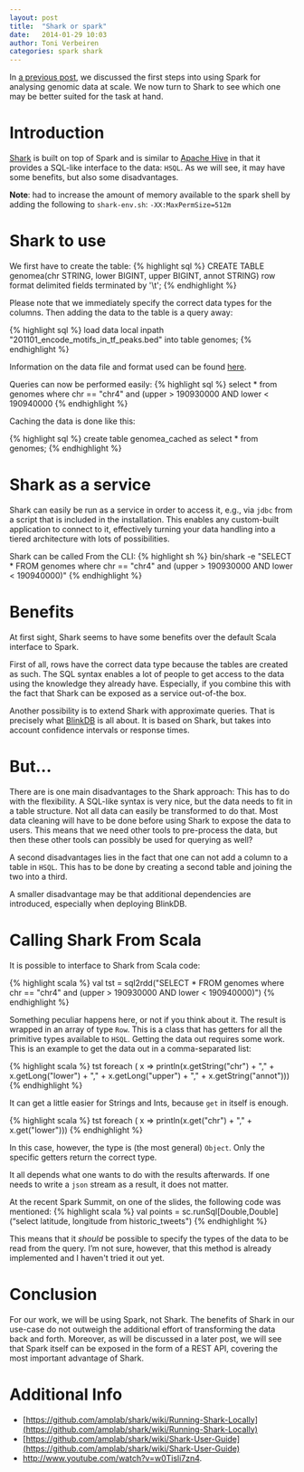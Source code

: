 ```yaml
---
layout: post
title:  "Shark or spark"
date:   2014-01-29 10:03
author: Toni Verbeiren
categories: spark shark
---
```

In [a previous post](/2014/01/spark-for-genomic-data), we discussed the first steps into using Spark for analysing genomic data at scale. We now turn to Shark to see which one may be better suited for the task at hand.

# Introduction
[Shark](https://github.com/amplab/shark/wiki) is built on top of Spark and is similar to [Apache Hive](http://hive.apache.org/) in that it provides a SQL-like interface to the data: `HSQL`. As we will see, it may have some benefits, but also some disadvantages.

**Note**: had to increase the amount of memory available to the spark shell by adding the following to `shark-env.sh`: `-XX:MaxPermSize=512m`

# Shark to use
We first have to create the table:
{% highlight sql %}
CREATE TABLE genomea(chr STRING, lower BIGINT, upper BIGINT, annot STRING)
row format delimited
fields terminated by '\t';
{% endhighlight %}

Please note that we immediately specify the correct data types for the columns. Then adding the data to the table is a query away:

{% highlight sql %}
load data local inpath "201101_encode_motifs_in_tf_peaks.bed"
into table genomes;
{% endhighlight %}

Information on the data file and format used can be found [here](/2014/01/spark-for-genomic-data).

Queries can now be performed easily:
{% highlight sql %}
select * from genomes where chr == "chr4" and (upper &gt; 190930000 AND lower &lt; 190940000
{% endhighlight %}

Caching the data is done like this:

{% highlight sql %}
create table genomea_cached as select * from genomes;
{% endhighlight %}

# Shark as a service
Shark can easily be run as a service in order to access it, e.g., via `jdbc` from a script that is included in the installation. This enables any custom-built application to connect to it, effectively turning your data handling into a tiered architecture with lots of possibilities.

Shark can be called From the CLI:
{% highlight sh %}
bin/shark -e "SELECT * FROM genomes where chr == \"chr4\" and (upper > 190930000 AND lower < 190940000)"
{% endhighlight %}

# Benefits

At first sight, Shark seems to have some benefits over the default Scala interface to Spark.

First of all, rows have the correct data type because the tables are created as such. The SQL syntax enables a lot of people to get access to the data using the knowledge they already have. Especially, if you combine this with the fact that Shark can be exposed as a service out-of-the box.

Another possibility is to extend Shark with approximate queries. That is precisely what [BlinkDB](http://blinkdb.org/) is all about. It is based on Shark, but takes into account confidence intervals or response times.

# But...
There are is one main disadvantages to the Shark approach: This has to do with the flexibility. A SQL-like syntax is very nice, but the data needs to fit in a table structure. Not all data can easily be transformed to do that. Most data cleaning will have to be done before using Shark to expose the data to users. This means that we need other tools to pre-process the data, but then these other tools can possibly be used for querying as well?

A second disadvantages lies in the fact that one can not add a column to a table in
`HSQL`. This has to be done by creating a second table and joining the two into a third.

A smaller disadvantage may be that additional dependencies are introduced, especially when deploying BlinkDB.

# Calling Shark From Scala

It is possible to interface to Shark from Scala code:

{% highlight scala %}
val tst = sql2rdd("SELECT * FROM genomes where chr == \"chr4\" and (upper > 190930000 AND lower < 190940000)")
{% endhighlight %}

Something peculiar happens here, or not if you think about it. The result is wrapped in an array of type `Row`. This is a class that has getters for all the primitive types available to `HSQL`. Getting the data out requires some work. This is an example to get the data out in a comma-separated list:

{% highlight scala %}
tst foreach ( x =&gt; println(x.getString("chr") + "," + x.getLong("lower") + "," + x.getLong("upper") + "," + x.getString("annot")))
{% endhighlight %}

It can get a little easier for Strings and Ints, because `get` in itself is enough.

{% highlight scala %}
tst foreach ( x =&gt; println(x.get("chr") + "," + x.get("lower")))
{% endhighlight %}

In this case, however, the type is (the most general) `Object`. Only the specific getters return the correct type.

It all depends what one wants to do with the results afterwards. If one needs to write a `json` stream as a result, it does not matter.

At the recent Spark Summit, on one of the slides, the following code was mentioned:
{% highlight scala %}
val points = sc.runSql[Double,Double](“select latitude, longitude from historic_tweets")
{% endhighlight %}

This means that it *should* be possible to specify the types of the data to be read from the query. I’m not sure, however, that this method is already implemented and I haven't tried it out yet.

# Conclusion
For our work, we will be using Spark, not Shark. The benefits of Shark in our use-case do not outweigh the additional effort of transforming the data back and forth. Moreover, as will be discussed in a later post, we will see that Spark itself can be exposed in the form of a REST API, covering the most important advantage of Shark.

# Additional Info

* [https://github.com/amplab/shark/wiki/Running-Shark-Locally](https://github.com/amplab/shark/wiki/Running-Shark-Locally)
* [https://github.com/amplab/shark/wiki/Shark-User-Guide](https://github.com/amplab/shark/wiki/Shark-User-Guide)
*   <http://www.youtube.com/watch?v=w0Tisli7zn4>.

 [1]: http://homes.esat.kuleuven.be/~bioiuser/blog/?p=60
 [2]: https://github.com/amplab/shark/wiki
 [3]: http://hive.apache.org/
 [4]: http://blinkdb.org/
